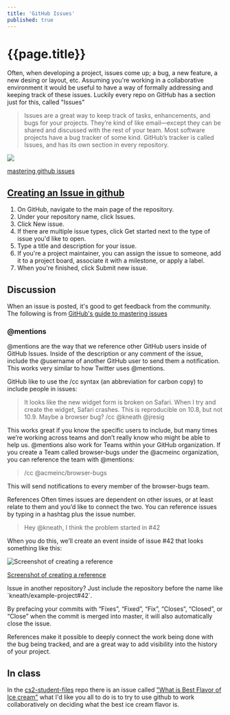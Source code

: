 ```yaml
---
title: 'GitHub Issues'
published: true
---
```


# {{page.title}}

Often, when developing a project, issues come up; a bug, a new feature, a new desing or layout, etc. Assuming you're working in a collaborative environment it would be useful to have a way of formally addressing and keeping track of these issues. Luckily every repo on GitHub has a section just for this, called "Issues"

>Issues are a great way to keep track of tasks, enhancements, and bugs for your projects. They’re kind of like email—except they can be shared and discussed with the rest of your team. Most software projects have a bug tracker of some kind. GitHub’s tracker is called Issues, and has its own section in every repository.

![](https://guides.github.com/features/issues/navigation-highlight.png)
<p class="caption"><a href="https://guides.github.com/features/issues/navigation-highlight.png">mastering github issues</a></p>

## [Creating an Issue in github](https://help.github.com/articles/creating-an-issue/)

1. On GitHub, navigate to the main page of the repository.
1. Under your repository name, click  Issues.
1. Click New issue.
1. If there are multiple issue types, click Get started next to the type of issue you'd like to open.
1. Type a title and description for your issue.
1. If you're a project maintainer, you can assign the issue to someone, add it to a project board, associate it with a milestone, or apply a label.
1. When you're finished, click Submit new issue.

## Discussion

When an issue is posted, it's good to get feedback from the community. The following is from [GitHub's guide to mastering issues](https://guides.github.com/features/issues/)

### @mentions
@mentions are the way that we reference other GitHub users inside of GitHub Issues. Inside of the description or any comment of the issue, include the @username of another GitHub user to send them a notification. This works very similar to how Twitter uses @mentions.

GitHub like to use the /cc syntax (an abbreviation for carbon copy) to include people in issues:

>It looks like the new widget form is broken on Safari. When I try and create the widget, Safari crashes. This is reproducible on 10.8, but not 10.9. Maybe a browser bug?
/cc @kneath @jresig

This works great if you know the specific users to include, but many times we’re working across teams and don’t really know who might be able to help us. @mentions also work for Teams within your GitHub organization. If you create a Team called browser-bugs under the @acmeinc organization, you can reference the team with @mentions:

> /cc @acmeinc/browser-bugs

This will send notifications to every member of the browser-bugs team.

References
Often times issues are dependent on other issues, or at least relate to them and you’d like to connect the two. You can reference issues by typing in a hashtag plus the issue number.

>Hey @kneath, I think the problem started in #42

When you do this, we’ll create an event inside of issue #42 that looks something like this:

![Screenshot of creating a reference](https://guides.github.com/features/issues/reference.png)
<p class="caption"><a href = "https://guides.github.com/features/issues/reference.png">Screenshot of creating a reference</a></p>
Issue in another repository? Just include the repository before the name like `kneath/example-project#42`.

By prefacing your commits with “Fixes”, “Fixed”, “Fix”, “Closes”, “Closed”, or “Close” when the commit is merged into master, it will also automatically close the issue.

References make it possible to deeply connect the work being done with the bug being tracked, and are a great way to add visibility into the history of your project.

## In class

In the [cs2-student-files](http://www.github.com/fcs-cs/cs2-student-files) repo there is an issue called ["What is Best Flavor of Ice cream"](https://github.com/fcs-cs/cs2-student-files/issues/10) what I'd like you all to do is to try to use github to work collaboratively on deciding what the best ice cream flavor is.